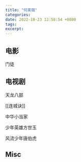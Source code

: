 ```yaml
---
title: "何美钿"
categories: 
date: 2022-10-23 12:58:54 +0800
tags: 
excerpt: 
---
```




## 电影

门徒

## 电视剧

天龙八部

[[连城诀]]

中华小当家

少年英雄方世玉

风流少年唐伯虎



## Misc



